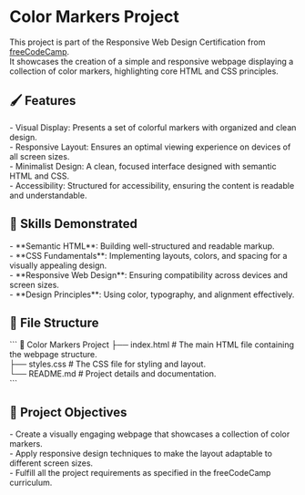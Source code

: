 
<h1>Color Markers Project</h1> 

This project is part of the Responsive Web Design Certification from [freeCodeCamp](https://www.freecodecamp.org/).<br>
It showcases the creation of a simple and responsive webpage displaying a collection of color markers, highlighting core HTML and CSS principles.  <br>

<h2> 🖌️ Features </h2> 
- Visual Display: Presents a set of colorful markers with organized and clean design.  <br>
- Responsive Layout: Ensures an optimal viewing experience on devices of all screen sizes.  <br>
- Minimalist Design: A clean, focused interface designed with semantic HTML and CSS.  <br>
- Accessibility: Structured for accessibility, ensuring the content is readable and understandable.  <br>

<h2> 🚀 Skills Demonstrated </h2>
- **Semantic HTML**: Building well-structured and readable markup.  <br>
- **CSS Fundamentals**: Implementing layouts, colors, and spacing for a visually appealing design.  <br>
- **Responsive Web Design**: Ensuring compatibility across devices and screen sizes.  <br>
- **Design Principles**: Using color, typography, and alignment effectively.  <br>

<h2>  📂 File Structure  </h2>
```
📁 Color Markers Project  
├── index.html   # The main HTML file containing the webpage structure.  <br>
├── styles.css   # The CSS file for styling and layout.  <br>
└── README.md    # Project details and documentation.  <br>
```

<h2> 🌟 Project Objectives  </h2>
- Create a visually engaging webpage that showcases a collection of color markers.  <br>
- Apply responsive design techniques to make the layout adaptable to different screen sizes.  <br>
- Fulfill all the project requirements as specified in the freeCodeCamp curriculum.  <br>



